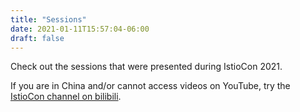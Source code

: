 ```yaml
---
title: "Sessions"
date: 2021-01-11T15:57:04-06:00
draft: false
---
```


Check out the sessions that were presented during IstioCon 2021.

If you are in China and/or cannot access videos on YouTube, try the [IstioCon channel on bilibili](https://space.bilibili.com/1865134855/channel/detail?cid=173913).

